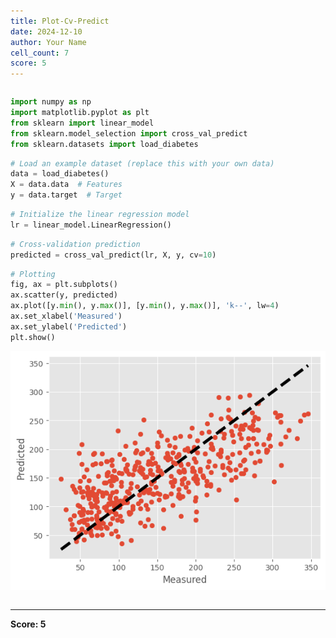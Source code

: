 ```yaml
---
title: Plot-Cv-Predict
date: 2024-12-10
author: Your Name
cell_count: 7
score: 5
---
```


```python

```


```python
import numpy as np
import matplotlib.pyplot as plt
from sklearn import linear_model
from sklearn.model_selection import cross_val_predict
from sklearn.datasets import load_diabetes
```


```python
# Load an example dataset (replace this with your own data)
data = load_diabetes()
X = data.data  # Features
y = data.target  # Target
```


```python
# Initialize the linear regression model
lr = linear_model.LinearRegression()
```


```python
# Cross-validation prediction
predicted = cross_val_predict(lr, X, y, cv=10)
```


```python
# Plotting
fig, ax = plt.subplots()
ax.scatter(y, predicted)
ax.plot([y.min(), y.max()], [y.min(), y.max()], 'k--', lw=4)
ax.set_xlabel('Measured')
ax.set_ylabel('Predicted')
plt.show()
```


    
![png](plot-cv-predict_files/plot-cv-predict_5_0.png)
    



```python

```


---
**Score: 5**
